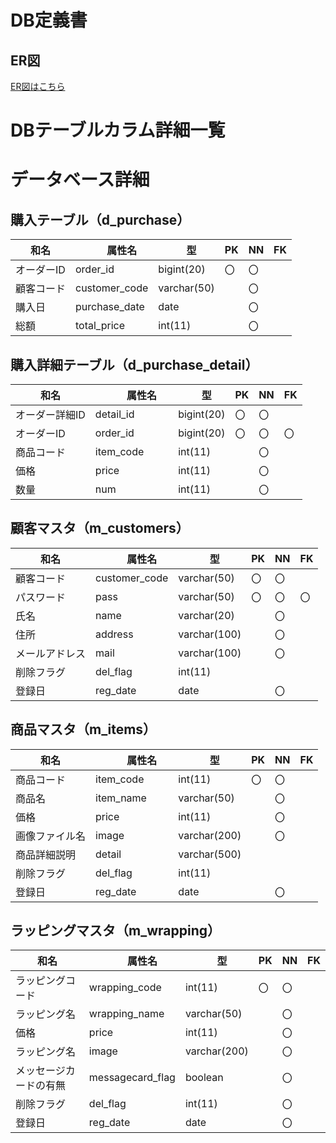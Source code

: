 # DB定義書
## ER図
[ER図はこちら](https://github.com/Aso2001369/2021sys-design/blob/main/src/md/DB2/myER.md "ER図はこちら") 

# DBテーブルカラム詳細一覧

# データベース詳細

## 購入テーブル（d_purchase）

|和名| 　　属性名 　　| 　型　 | PK | NN | FK |
|----|---------------|--------|----|----|----|
|オーダーID|order_id|bigint(20)|〇|〇||
|顧客コード|customer_code|varchar(50)||〇||
|購入日|purchase_date|date||〇||
|総額|total_price|int(11)||〇||

## 購入詳細テーブル（d_purchase_detail）

|和名| 　　属性名 　　| 　型　 | PK | NN | FK |
|----|---------------|--------|----|----|----|
|オーダー詳細ID|detail_id|bigint(20)|〇|〇||
|オーダーID|order_id|bigint(20)|〇|〇|〇|
|商品コード|item_code|int(11)||〇||
|価格|price|int(11)||〇||
|数量|num|int(11)||〇||

## 顧客マスタ（m_customers）
|和名| 　　属性名 　　| 　型　 | PK | NN | FK |
|----|---------------|--------|----|----|----|
|顧客コード|customer_code|varchar(50)|〇|〇||
|パスワード|pass|varchar(50)|〇|〇|〇|
|氏名|name|varchar(20)||〇||
|住所|address|varchar(100)||〇||
|メールアドレス|mail|varchar(100)||〇||
|削除フラグ|del_flag|int(11)||||
|登録日|reg_date|date||〇||


## 商品マスタ（m_items）
|和名| 　　属性名 　　| 　型　 | PK | NN | FK |
|----|---------------|--------|----|----|----|
|商品コード|item_code|int(11)|〇|〇||
|商品名|item_name|varchar(50)||〇||
|価格|price|int(11)||〇||
|画像ファイル名|image|varchar(200)||〇||
|商品詳細説明|detail|varchar(500)||||
|削除フラグ|del_flag|int(11)||||
|登録日|reg_date|date||〇||

## ラッピングマスタ（m_wrapping）
|和名| 　　属性名 　　| 　型　 | PK | NN | FK |
|----|---------------|--------|----|----|----|
|ラッピングコード|wrapping_code|int(11)|〇|〇||
|ラッピング名|wrapping_name|varchar(50)||〇||
|価格|price|int(11)||〇||
|ラッピング名|image|varchar(200)||〇||
|メッセージカードの有無|messagecard_flag|boolean||〇||
|削除フラグ|del_flag|int(11)||〇||
|登録日|reg_date|date||〇||
